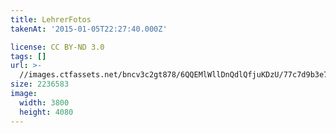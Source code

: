 ```yaml
---
title: LehrerFotos
takenAt: '2015-01-05T22:27:40.000Z'

license: CC BY-ND 3.0
tags: []
url: >-
  //images.ctfassets.net/bncv3c2gt878/6QQEMlWllDnQdlQfjuKDzU/77c7d9b3e7cbedbc7b5fb630e0acabb3/lehrerfotos_15589235003_o
size: 2236583
image:
  width: 3800
  height: 4080
---
```

